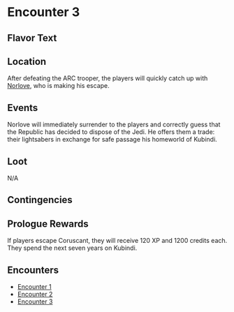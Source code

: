 # Encounter 3
## Flavor Text


## Location
After defeating the ARC trooper, the players will quickly catch up with 
[Norlove](../../../../characters/npcs/hao_norlove.md), who is making his
escape.

## Events
Norlove will immediately surrender to the players and correctly guess that the Republic has decided to dispose of the
Jedi. He offers them a trade: their lightsabers in exchange for safe passage his homeworld of Kubindi.

## Loot
N/A

## Contingencies

## Prologue Rewards
If players escape Coruscant, they will receive 120 XP and 1200 credits each. They spend the next seven years on Kubindi.

## Encounters
* [Encounter 1](encounter_1.md)
* [Encounter 2](encounter_2.md)
* [Encounter 3](encounter_3.md)
